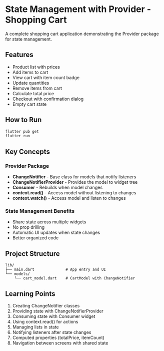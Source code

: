 # State Management with Provider - Shopping Cart

A complete shopping cart application demonstrating the Provider package for state management.

## Features

- Product list with prices
- Add items to cart
- View cart with item count badge
- Update quantities
- Remove items from cart
- Calculate total price
- Checkout with confirmation dialog
- Empty cart state

## How to Run

```bash
flutter pub get
flutter run
```

## Key Concepts

### Provider Package
- **ChangeNotifier** - Base class for models that notify listeners
- **ChangeNotifierProvider** - Provides the model to widget tree
- **Consumer** - Rebuilds when model changes
- **context.read()** - Access model without listening to changes
- **context.watch()** - Access model and listen to changes

### State Management Benefits
- Share state across multiple widgets
- No prop drilling
- Automatic UI updates when state changes
- Better organized code

## Project Structure

```
lib/
├── main.dart              # App entry and UI
└── models/
    └── cart_model.dart    # CartModel with ChangeNotifier
```

## Learning Points

1. Creating ChangeNotifier classes
2. Providing state with ChangeNotifierProvider
3. Consuming state with Consumer widget
4. Using context.read() for actions
5. Managing lists in state
6. Notifying listeners after state changes
7. Computed properties (totalPrice, itemCount)
8. Navigation between screens with shared state
